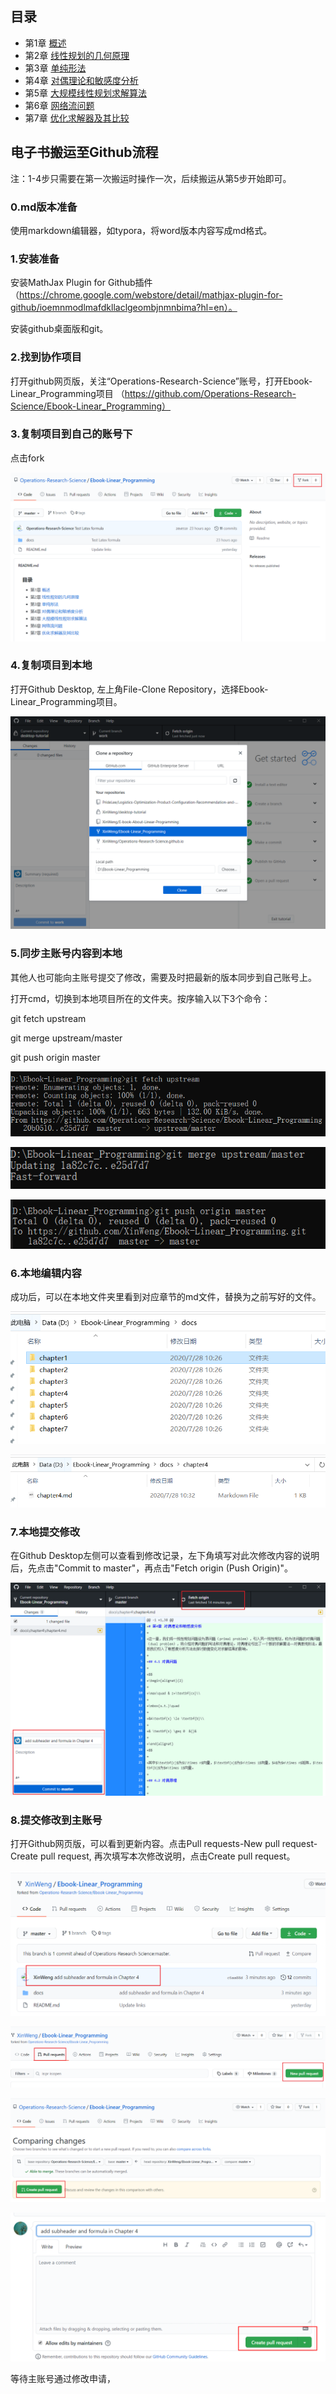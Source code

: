 ## 目录
- 第1章 [概述](https://github.com/Operations-Research-Science/Ebook-Linear_Programming/blob/master/docs/chapter1/chapter1.md)
- 第2章 [线性规划的几何原理](https://github.com/Operations-Research-Science/Ebook-Linear_Programming/blob/master/docs/chapter2/chapter2.md)
- 第3章 [单纯形法](https://github.com/Operations-Research-Science/Ebook-Linear_Programming/blob/master/docs/chapter3/chapter3.md)
- 第4章 [对偶理论和敏感度分析](https://github.com/Operations-Research-Science/Ebook-Linear_Programming/blob/master/docs/chapter4/chapter4.md)
- 第5章 [大规模线性规划求解算法](https://github.com/Operations-Research-Science/Ebook-Linear_Programming/blob/master/docs/chapter5/chapter5.md)
- 第6章 [网络流问题](https://github.com/Operations-Research-Science/Ebook-Linear_Programming/blob/master/docs/chapter6/chapter6.md)
- 第7章 [优化求解器及其比较](https://github.com/Operations-Research-Science/Ebook-Linear_Programming/blob/master/docs/chapter7/chapter7.md)



## 电子书搬运至Github流程

注：1-4步只需要在第一次搬运时操作一次，后续搬运从第5步开始即可。

### 0.md版本准备

使用markdown编辑器，如typora，将word版本内容写成md格式。

### 1.安装准备

安装MathJax Plugin for Github插件（https://chrome.google.com/webstore/detail/mathjax-plugin-for-github/ioemnmodlmafdkllaclgeombjnmnbima?hl=en）。

安装github桌面版和git。

### 2.找到协作项目

打开github网页版，关注“Operations-Research-Science”账号，打开Ebook-Linear_Programming项目
（https://github.com/Operations-Research-Science/Ebook-Linear_Programming）

### 3.复制项目到自己的账号下

点击fork

![](./img/readme-1.png)

### 4.复制项目到本地

打开Github Desktop, 左上角File-Clone Repository，选择Ebook-Linear_Programming项目。

![](./img/readme-2.png)

### 5.同步主账号内容到本地

其他人也可能向主账号提交了修改，需要及时把最新的版本同步到自己账号上。

打开cmd，切换到本地项目所在的文件夹。按序输入以下3个命令：

git fetch upstream

git merge upstream/master

git push origin master

![](./img/readme-3.png)

![](./img/readme-4.png)

![](./img/readme-5.png)

### 6.本地编辑内容

成功后，可以在本地文件夹里看到对应章节的md文件，替换为之前写好的文件。

![](./img/readme-6.png)

![](./img/readme-7.png)

### 7.本地提交修改

在Github Desktop左侧可以查看到修改记录，左下角填写对此次修改内容的说明后，先点击"Commit to master"，再点击"Fetch origin (Push Origin)"。

![](./img/readme-8.png)

### 8.提交修改到主账号

打开Github网页版，可以看到更新内容。点击Pull requests-New pull request-Create pull request, 再次填写本次修改说明，点击Create pull request。

![](./img/readme-9.png)

![](./img/readme-10.png)

![](./img/readme-11.png)

![](./img/readme-12.png)

等待主账号通过修改申请，